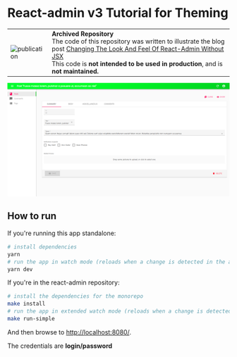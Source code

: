 # React-admin v3 Tutorial for Theming

<table>
    <tr>
        <td><img width="60" src="https://cdnjs.cloudflare.com/ajax/libs/octicons/8.5.0/svg/book.svg" alt="publication" /></td>
        <td>
            <strong>Archived Repository</strong>
            <br />
            The code of this repository was written to illustrate the blog post <a href="https://marmelab.com/blog/2020/09/01/react-admin-tutorials-build-your-own-theme.html">Changing The Look And Feel Of React-Admin Without JSX</a>
            <br />
            This code is <strong>not intended to be used in production</strong>, and is <strong>not maintained.</strong>
        </td>
    </tr>
</table>

![Screenshot](./assets/final-result.png)

## How to run

If you're running this app standalone:

```sh
# install dependencies
yarn
# run the app in watch mode (reloads when a change is detected in the app code)
yarn dev
```

If you're in the react-admin repository:

```sh
# install the dependencies for the monorepo
make install
# run the app in extended watch mode (reloads when a change is detected in the app code and in the packages code)
make run-simple
```

And then browse to [http://localhost:8080/](http://localhost:8080/).

The credentials are **login/password**
